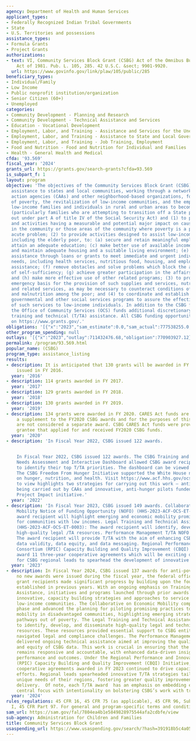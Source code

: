 ```yaml
---
agency: Department of Health and Human Services
applicant_types:
- Federally Recognized Indian Tribal Governments
- State
- U.S. Territories and possessions
assistance_types:
- Formula Grants
- Project Grants
authorizations:
- text: VI, Community Services Block Grant (CSBG) Act of the Omnibus Budget Reconciliation
    Act of 1981. Pub. L. 105, 285. 42 U.S.C. &sect; 9901-9920.
  url: https://www.govinfo.gov/link/plaw/105/public/285
beneficiary_types:
- Individual/Family
- Low Income
- Public nonprofit institution/organization
- Senior Citizen (60+)
- Unemployed
categories:
- Community Development - Planning and Research
- Community Development - Technical Assistance and Services
- Education - Vocational Development
- Employment, Labor, and Training - Assistance and Services for the Unemployed
- Employment, Labor, and Training - Assistance to State and Local Governments
- Employment, Labor, and Training - Job Training, Employment
- Food and Nutrition - Food and Nutrition for Individual and Families
- Health - General Health and Medical
cfda: '93.569'
fiscal_year: '2024'
grants_url: https://grants.gov/search-grants?cfda=93.569
is_subpart_f: 1
layout: program
objective: 'The objectives of the Community Services Block Grant (CSBG) are to provide
  assistance to states and local communities, working through a network of community
  action agencies (CAAs) and other neighborhood-based organizations, for the reduction
  of poverty, the revitalization of low-income communities, and the empowerment of
  low-income families and individuals in rural and urban areas to become fully self-sufficient
  (particularly families who are attempting to transition off a State program carried
  out under part A of title IV of the Social Security Act) and (1) to provide services
  and activities having a measurable and potential major impact on causes of poverty
  in the community or those areas of the community where poverty is a particularly
  acute problem; (2) to provide activities designed to assist low-income participants,
  including the elderly poor, to: (a) secure and retain meaningful employment; (b)
  attain an adequate education; (c) make better use of available income; (d) obtain
  and maintain adequate housing and a suitable living environment; (e) obtain emergency
  assistance through loans or grants to meet immediate and urgent individual and family
  needs, including health services, nutritious food, housing, and employment-related
  assistance; (f) remove obstacles and solve problems which block the achievement
  of self-sufficiency; (g) achieve greater participation in the affairs of the community;
  and (h) make more effective use of other related programs; (3) to provide on an
  emergency basis for the provision of such supplies and services, nutritious food,
  and related services, as may be necessary to counteract conditions of starvation
  and malnutrition among the poor; and (4) to coordinate and establish linkages between
  governmental and other social services programs to assure the effective delivery
  of such services to low-income individuals. In addition to the CSBG funding to states,
  the Office of Community Services (OCS) funds additional discretionary projects for
  training and technical (T/TA) assistance. All CSBG funding opportunities are posted
  on https://www.grants.gov/.'
obligations: '[{"x":"2023","sam_estimate":0.0,"sam_actual":777538255.0,"usa_spending_actual":744955557.36},{"x":"2024","sam_estimate":0.0,"sam_actual":764084255.0,"usa_spending_actual":771613691.11},{"x":"2025","sam_estimate":0.0,"sam_actual":764084255.0,"usa_spending_actual":186233934.0}]'
other_program_spending: null
outlays: '[{"x":"2023","outlay":711432476.68,"obligation":770903927.12},{"x":"2024","outlay":353417302.37,"obligation":753387812.0},{"x":"2025","outlay":0.0,"obligation":186233934.0}]'
permalink: /program/93.569.html
popular_name: (CSBG)
program_type: assistance_listing
results:
- description: It is anticipated that 130 grants will be awarded in FY 2016. 114 grants
    issued in FY 2016.
  year: '2016'
- description: 114 grants awarded in FY 2017.
  year: '2017'
- description: 129 grants awarded in FY 2018.
  year: '2018'
- description: 130 grants awarded in FY 2019.
  year: '2019'
- description: 134 grants were awarded in FY 2020. CARES Act funds are considered
    a supplement to the FY2020 CSBG awards and for the purposes of this disclosure,
    are not considered a separate award. CSBG CARES Act funds were provided to each
    grantee that applied for and received FY2020 CSBG funds.
  year: '2020'
- description: 'In Fiscal Year 2022, CSBG issued 122 awards.


    In Fiscal Year 2022, CSBG issued 122 awards. The CSBG Training and Technical Assistance
    Needs Assessment and Interactive Dashboard allowed CSBG award recipients and partners
    to identify their top T/TA priorities. The dashboard can be viewed at: https://experience.arcgis.com/experience/6080697eb930441c9b025c423c51e6f9?dlg=Instructions.
    The CSBG Freedom From Hunger Initiative supported the White House national strategy
    on hunger, nutrition, and health. Visit https://www.acf.hhs.gov/ocs/freedom-hunger-initiative
    to view highlights two strategies for carrying out this work — anti-hunger work
    being carried out by CAAs and innovative, anti-hunger pilots funded by CSBG’s
    Project Impact initiative.'
  year: '2022'
- description: 'In Fiscal Year 2023, CSBG issued 149 awards. Collaborative on Economic
    Mobility Notice of Funding Opportunity (NOFO) (HHS-2023-ACF-OCS-ET-1115): The
    award recipient will highlight emerging and economic mobility promising practices
    for communities with low incomes. Legal Training and Technical Assistance NOFO
    (HHS-2023-ACF-OCS-ET-0003): The award recipient will identify, develop, and disseminate
    high-quality legal /TA resources. Performance Management T/TA NOFO (HHS-2023-ACF-OCS-ET-0049):
    The award recipient will provide T/TA with the aim of enhancing CSBG data quality,
    data validity, data equity, and data messaging. Regional Performance and Innovation
    Consortium (RPIC) Capacity Building and Quality Improvement (CBQI) NOFO: OCS will
    award 11 three-year cooperative agreements which will be exciting opportunities
    for CSBG regional leads to spearhead the development of innovative T/TA strategies.'
  year: '2023'
- description: In Fiscal Year 2024, CSBG issued 137 awards for anti-poverty programming.  Although
    no new awards were issued during the fiscal year, the federal office and it’s
    grant recipients made significant progress by building upon the foundational work
    established in previous years. With an ongoing emphasis on Training and Technical
    Assistance, initiatives and programs launched through prior awards documented
    innovative, capacity building strategies and approaches to service delivery in
    low-income communities. The Collaborative on Economic Mobility completed its research
    phase and advanced the planning for piloting promising practices to enhance economic
    mobility in disadvantaged communities, highlighting emerging strategies that strengthen
    pathways out of poverty. The Legal Training and Technical Assistance award  continued
    to identify, develop, and disseminate high-quality legal and technical assistance
    resources. These resources provided essential support to CSBG entities as they
    navigated legal and compliance challenges. The Performance Management T/TA award
    delivered ongoing technical assistance aimed at improving the quality, validity,
    and equity of CSBG data. This work is crucial in ensuring that the CSBG network
    remains responsive and accountable, with enhanced data-driven insights into program
    performance and outcomes. Under the Regional Performance and Innovation Consortium
    (RPIC) Capacity Building and Quality Improvement (CBQI) Initiative, 11 three-year
    cooperative agreements awarded in FY 2023 continued to drive capacity-building
    efforts. Regional leads spearheaded innovative T/TA strategies tailored to the
    unique needs of their regions, fostering greater quality improvement in service
    delivery.  Of note, each T/TA award  has an emphasis on embedding equity as a
    central focus with intentionality on bolstering CSBG’s work with tribal communities.
  year: '2024'
rules_regulations: 45 CFR 16, 45 CFR 75 (as applicable), 45 CFR 96, Subparts D and
  I, 45 CFR Part 97. For general and program-specific terms and conditions, see https://www.acf.hhs.gov/grants/manage-grant/grant-award/non-discretionary-award-terms.
sam_url: https://sam.gov/fal/7804ea4b1e5849828975544afa2cdbfe/view
sub-agency: Administration for Children and Families
title: Community Services Block Grant
usaspending_url: https://www.usaspending.gov/search/?hash=391918b5c4a05951c759727d8f9fc604
---
```

